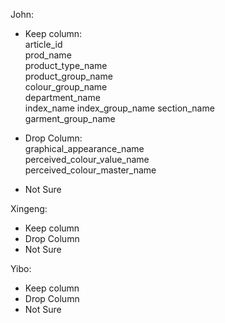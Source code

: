 John:
- Keep column:  
    article_id  
    prod_name  
    product_type_name  
    product_group_name  
    colour_group_name  
    department_name  
    index_name
    index_group_name 
    section_name  
    garment_group_name  

- Drop Column:  
    graphical_appearance_name  
    perceived_colour_value_name  
    perceived_colour_master_name  

- Not Sure

Xingeng:
- Keep column
- Drop Column
- Not Sure

Yibo:
- Keep column
- Drop Column
- Not Sure


